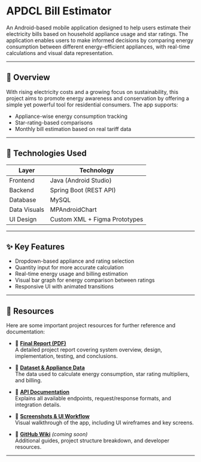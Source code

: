 # APDCL Bill Estimator

An Android-based mobile application designed to help users estimate their electricity bills based on household appliance usage and star ratings. The application enables users to make informed decisions by comparing energy consumption between different energy-efficient appliances, with real-time calculations and visual data representation.

---

## 📱 Overview

With rising electricity costs and a growing focus on sustainability, this project aims to promote energy awareness and conservation by offering a simple yet powerful tool for residential consumers. The app supports:

- Appliance-wise energy consumption tracking
- Star-rating-based comparisons
- Monthly bill estimation based on real tariff data

---

## 🔧 Technologies Used

| Layer         | Technology           |
|---------------|----------------------|
| Frontend      | Java (Android Studio)|
| Backend       | Spring Boot (REST API) |
| Database      | MySQL                |
| Data Visuals  | MPAndroidChart       |
| UI Design     | Custom XML + Figma Prototypes |

---

## ✨ Key Features

- Dropdown-based appliance and rating selection
- Quantity input for more accurate calculation
- Real-time energy usage and billing estimation
- Visual bar graph for energy comparison between ratings
- Responsive UI with animated transitions
  
---

## 📂 Resources

Here are some important project resources for further reference and documentation:

- 📄 **[Final Report (PDF)]((https://drive.google.com/file/d/1M6Xdj3C5xZCDE7A6NNoS4lquOIw1lh3b/view?usp=drive_link))**  
  A detailed project report covering system overview, design, implementation, testing, and conclusions.

- 📁 **[Dataset & Appliance Data](https://drive.google.com/drive/folders/1uXy7RMLot1gAgSu9f5bnhOxWncePTZLt?usp=drive_link)**  
  The data used to calculate energy consumption, star rating multipliers, and billing.

- 🔗 **[API Documentation](https://docs.google.com/document/d/19nXrLsOMYPLpT0FIQsVjXQTa-bmQLKnzz80IqhKjS2s/edit?usp=sharing)**  
  Explains all available endpoints, request/response formats, and integration details.

- 🧪 **[Screenshots & UI Workflow](https://drive.google.com/drive/folders/1uXy7RMLot1gAgSu9f5bnhOxWncePTZLt?usp=drive_link)**  
  Visual walkthrough of the app, including UI wireframes and key screens.

- 📘 **[GitHub Wiki](https://github.com/anupamcodes/APDCL-Bill-Estimator/wiki)** *(coming soon)*  
  Additional guides, project structure breakdown, and developer resources.


---
